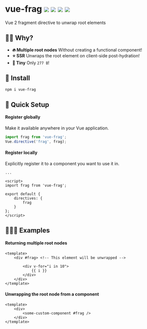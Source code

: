 # vue-frag <a href="https://npm.im/vue-frag"><img src="https://badgen.net/npm/v/vue-frag"></a> <a href="https://npm.im/vue-frag"><img src="https://badgen.net/npm/dm/vue-frag"></a> <a href="https://packagephobia.now.sh/result?p=vue-frag"><img src="https://packagephobia.now.sh/badge?p=vue-frag"></a> <a href="https://bundlephobia.com/result?p=vue-frag"><img src="https://badgen.net/bundlephobia/minzip/vue-frag"></a>

Vue 2 fragment directive to unwrap root elements

## 🙋‍♂️ Why?
- **🔥 Multiple root nodes** Without creating a functional component!
- **⭐️ SSR** Unwraps the root element on client-side post-hydration!
- **🐥 Tiny** Only `277 B`!

## 🚀 Install
```sh
npm i vue-frag
```


## 🚦 Quick Setup

#### Register globally
Make it available anywhere in your Vue application.

```js
import frag from 'vue-frag';
Vue.directive('frag', frag);
```

#### Register locally
Explicitly register it to a component you want to use it in.

```vue
...

<script>
import frag from 'vue-frag';

export default {
	directives: {
		frag
	}
};
</script>
```

## 👨🏻‍🏫 Examples

#### Returning multiple root nodes
```vue
<template>
	<div #frag> <!-- This element will be unwrapped -->

		<div v-for="i in 10">
			{{ i }}
		</div>
	</div>
</template>
```

#### Unwrapping the root node from a component
```vue
<template>
	<div>
		<some-custom-component #frag />
	</div>
</template>
```
